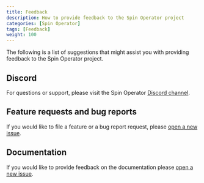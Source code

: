 ```yaml
---
title: Feedback
description: How to provide feedback to the Spin Operator project
categories: [Spin Operator]
tags: [Feedback]
weight: 100
---
```


The following is a list of suggestions that might assist you with providing feedback to the Spin Operator project.

## Discord

For questions or support, please visit the Spin Operator [Discord channel](https://discord.com/channels/926888690310053918/1200012610196738208). 

## Feature requests and bug reports

If you would like to file a feature or a bug report request, please [open a new issue](https://github.com/spinkube/spin-operator/issues/new).

## Documentation

If you would like to provide feedback on the documentation please [open a new issue](https://github.com/spinkube/documentation/issues/new).




